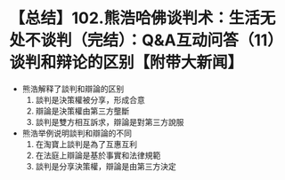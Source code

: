 # 【总结】102.熊浩哈佛谈判术：生活无处不谈判（完结）：Q&A互动问答（11）谈判和辩论的区别【附带大新闻】

-   熊浩解释了談判和辯論的区别
    1.  談判是決策權被分享，形成合意
    2.  辯論是決策權由第三方壟斷
    3.  談判是雙方相互訴求，辯論是對第三方說服
-   熊浩举例说明談判和辯論的不同
    1.  在淘寶上談判是為了互惠互利
    2.  在法庭上辯論是基於事實和法律規範
    3.  談判是分享決策權，辯論是由第三方決定
